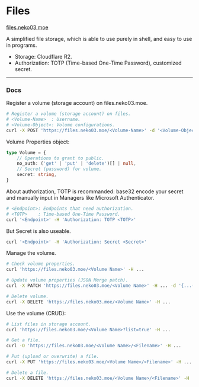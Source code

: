 # Files
[files.neko03.moe](#)

A simplified file storage, which is able to use purely in shell, and easy to use in programs.
- Storage: Cloudflare R2.
- Authorization: TOTP (Time-based One-Time Password), customized secret.
---
### Docs

Register a volume (storage account) on files.neko03.moe.
```sh
# Register a volume (storage account) on files.
# <Volume-Name>  : Username.
# <Volume-Object>: Volume configurations.
curl -X POST 'https://files.neko03.moe/<Volume-Name>' -d '<Volume-Object>'
```

Volume Properties object:
```typescript
type Volume = {
    // Operations to grant to public.
    no_auth: ('get' | 'put' | 'delete')[] | null,
    // Secret (password) for volume.
    secret: string,
}
```

About authorization, TOTP is recommanded: base32 encode your secret and manually input in Managers like Microsoft Authenticator.
```sh
# <Endpoint>: Endpoints that need authorization.
# <TOTP>    : Time-based One-Time Password.
curl '<Endpoint>' -H 'Authorization: TOTP <TOTP>'
```

But Secret is also useable.
```sh
curl '<Endpoint>' -H 'Authorization: Secret <Secret>'
```

Manage the volume.
```sh
# Check volume properties.
curl 'https://files.neko03.moe/<Volume Name>' -H ...

# Update volume properties (JSON Merge patch).
curl -X PATCH 'https://files.neko03.moe/<Volume Name>' -H ... -d '{...(Subset of Volume Properties to update.)}'

# Delete volume.
curl -X DELETE 'https://files.neko03.moe/<Volume Name>' -H ...
```

Use the volume (CRUD):
```sh
# List files in storage account.
curl 'https://files.neko03.moe/<Volume Name>?list=true' -H ...

# Get a file.
curl -O 'https://files.neko03.moe/<Volume Name>/<Filename>' -H ...

# Put (upload or overwrite) a file.
curl -X PUT 'https://files.neko03.moe/<Volume Name>/<Filename>' -H ... --data-binary @'<Filepath>'

# Delete a file.
curl -X DELETE 'https://files.neko03.moe/<Volume Name>/<Filename>' -H ...
```
